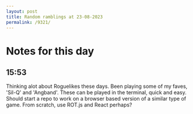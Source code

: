 ```yaml
---
layout: post
title: Random ramblings at 23-08-2023
permalink: /9321/
---
```

# Notes for this day

## 15:53

Thinking alot about Roguelikes these days. Been playing some of my faves,
'Sil-Q' and 'Angband'. These can be played in the terminal, quick and easy.
Should start a repo to work on a browser based version of a similar type of
game. From scratch, use ROT.js and React perhaps?
